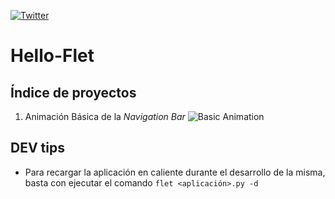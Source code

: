 [![Twitter](https://img.shields.io/twitter/follow/0xDA_bit.svg?style=social)](https://twitter.com/0xDA_bit)

# Hello-Flet
## Índice de proyectos
1. Animación Básica de la _Navigation Bar_
   ![Basic Animation](https://github.com/OxDAbit/Hello-Flet/tree/basic_animation-v00.2/images/basic_animation.png)

## DEV tips
- Para recargar la aplicación en caliente durante el desarrollo de la misma, basta con ejecutar el comando `flet <aplicación>.py -d`